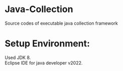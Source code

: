 # Java-Collection
Source codes of executable java collection framework


# Setup Environment:
Used JDK 8. <br>
Eclipse IDE for java developer v2022.

